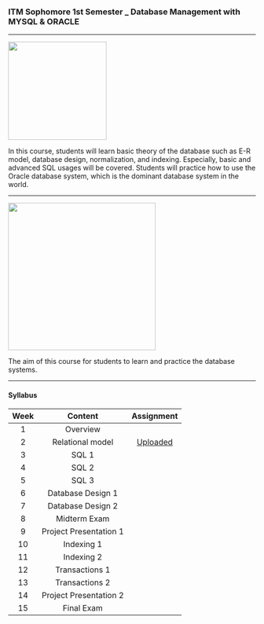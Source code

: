 ### ITM Sophomore 1st Semester _ Database Management with MYSQL & ORACLE


***********************************

<img src="https://cdn.icon-icons.com/icons2/2699/PNG/512/mysql_horizontal_logo_icon_170929.png" width="200">


In this course, students will learn basic theory of the database such as E-R model, database design, normalization, and indexing. Especially, basic and advanced SQL usages will be covered. Students will practice how to use the Oracle database system, which is the dominant database system in the world. 

***********************************

<img src="https://b2750956.smushcdn.com/2750956/wp-content/uploads/2021/06/Oracle-Database-Featured-Image-2-696x464.png?lossy=1&strip=1&webp=1" width="300">


The aim of this course for students to learn and practice the database systems.


***********************************


#### Syllabus

|Week|Content|Assignment|
|:---:|:---:|:---:|
| 1 |   Overview    ||
| 2 |   Relational model  | [Uploaded](https://github.com/saeyeonn/DBMS_Univ/blob/main/1_%20ER%20Model/ER%20Diagram%20Assignment.png) |
| 3 |   SQL 1    ||
| 4 |   SQL 2    ||
| 5 |   SQL 3    ||
| 6 |   Database Design 1    ||
| 7 |   Database Design 2    ||
| 8 |	Midterm Exam    ||
| 9 | Project Presentation 1  ||
| 10 |   Indexing 1   ||
| 11 |  Indexing 2   ||
| 12 |  Transactions 1  ||
| 13 |  Transactions 2  ||
| 14 | Project Presentation 2 ||
| 15 |  Final Exam    ||